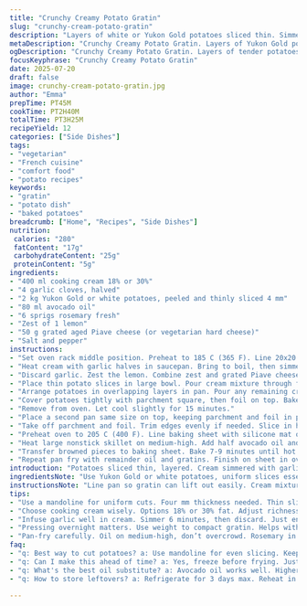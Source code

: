 ```yaml
---
title: "Crunchy Creamy Potato Gratin"
slug: "crunchy-cream-potato-gratin"
description: "Layers of white or Yukon Gold potatoes sliced thin. Simmered in garlic-infused cooking cream, then baked slowly until tender. Pressed overnight to firm up. Cut into pieces. Pan-fried with rosemary-infused olive oil for crisp edges. Oven finish for heat inside. Twelve servings. No nuts, eggs, or gluten. Balanced cream fat adjusted. Flavor brightened with lemon zest and parmesan substitute. Oil swapped to avocado for nuance. Simple seasoning with salt, pepper, fresh herbs. Time shifted slightly to deepen cooking and pressing phases."
metaDescription: "Crunchy Creamy Potato Gratin. Layers of Yukon Gold potatoes. Infused cream and herbs. Crispy edges. Perfect vegetarian dish."
ogDescription: "Crunchy Creamy Potato Gratin. Layers of tender potatoes. Infused with garlic and lemon. Richness balanced for creamy texture."
focusKeyphrase: "Crunchy Creamy Potato Gratin"
date: 2025-07-20
draft: false
image: crunchy-cream-potato-gratin.jpg
author: "Emma"
prepTime: PT45M
cookTime: PT2H40M
totalTime: PT3H25M
recipeYield: 12
categories: ["Side Dishes"]
tags:
- "vegetarian"
- "French cuisine"
- "comfort food"
- "potato recipes"
keywords:
- "gratin"
- "potato dish"
- "baked potatoes"
breadcrumb: ["Home", "Recipes", "Side Dishes"]
nutrition: 
 calories: "280"
 fatContent: "17g"
 carbohydrateContent: "25g"
 proteinContent: "5g"
ingredients:
- "400 ml cooking cream 18% or 30%"
- "4 garlic cloves, halved"
- "2 kg Yukon Gold or white potatoes, peeled and thinly sliced 4 mm"
- "80 ml avocado oil"
- "6 sprigs rosemary fresh"
- "Zest of 1 lemon"
- "50 g grated aged Piave cheese (or vegetarian hard cheese)"
- "Salt and pepper"
instructions:
- "Set oven rack middle position. Preheat to 185 C (365 F). Line 20x20 cm square pan with parchment, allowing excess to hang over opposite sides."
- "Heat cream with garlic halves in saucepan. Bring to boil, then simmer 6 minutes on low. Add salt and pepper."
- "Discard garlic. Zest the lemon. Combine zest and grated Piave cheese into cream, stir well."
- "Place thin potato slices in large bowl. Pour cream mixture through fine sieve over potatoes. Mix gently to coat evenly."
- "Arrange potatoes in overlapping layers in pan. Pour any remaining cream on top."
- "Cover potatoes tightly with parchment square, then foil on top. Bake 1 hour 35 minutes until tender throughout."
- "Remove from oven. Let cool slightly for 15 minutes."
- "Place a second pan same size on top, keeping parchment and foil in place. Add a heavy weight (canned goods). Refrigerate 7-9 hours or overnight to compact."
- "Take off parchment and foil. Trim edges evenly if needed. Slice in half, then each half into six rectangles. Freeze here if needed."
- "Preheat oven to 205 C (400 F). Line baking sheet with silicone mat or parchment."
- "Heat large nonstick skillet on medium-high. Add half avocado oil and rosemary sprigs. Brown six gratin pieces in oil on all sides, turning carefully."
- "Transfer browned pieces to baking sheet. Bake 7-9 minutes until hot inside and crispy all over."
- "Repeat pan fry with remainder oil and gratins. Finish on sheet in oven same way."
introduction: "Potatoes sliced thin, layered. Cream simmered with garlic, lemon zest mixed in — a twist on old creamy gratin. Slowly baked. Then pressed, packed down tight overnight. Turns creamy inside, firm to cut. Quick pan-fry in fragrant olive oil swapped for avocado oil here, rosemary sprigs in hot oil to perfume, crispy all around. Oven roast finish to heat through. Cuts into rectangles, easy size to handle. Can freeze before frying. No nuts, no gluten, no eggs. Timer nudged, cream fat tweaked to 18 or 30 percent. Parmesan replaced to keep vegetarian vibe. Lemon zest adds a bitter brightness, sharp edge. Rustic. Bit of crunch, creamy middle. Makes 12 portions."
ingredientsNote: "Use Yukon Gold or white potatoes, uniform slices essential — mandoline at 4 mm. Thin enough to soften but keep shape. Crema cooking cream, chose between 18% or 30% fat; adjusts richness and bake time slightly. Garlic infuses cream, discarded after simmer. Lemon zest with grated Piave cheese amplifies aroma, replacing traditional parmesan. Avocado oil used instead of olive, milder flavor and higher smoke point, complements rosemary well. Fresh rosemary branches essential for oil fragrance while searing. Salt and freshly ground pepper only seasoning, keep taste clean, let ingredients shine."
instructionsNote: "Line pan so gratin can lift out easily. Cream mixture strained to keep garlic bits from cluttering texture. Careful layering to avoid gaps. Cover tightly with parchment and foil to trap steam. Longer bake time by 5 minutes to fully tenderize with thicker potatoes. Cool slightly before pressing to avoid moisture pooling. Weighing down overnight firms gratin for clean cuts, prevents crumbling during frying. Trim edges for neat rectangle pieces. Fry in batches to avoid overcrowding pan, rosemary sprigs in oil infuse flavor while crisping sides. Finish baking on sheet to ensure consistent heat, cheese melts slightly, edges crisp further. Cooling and pressing are keys to texture contrast."
tips:
- "Use a mandoline for uniform cuts. Four mm thickness needed. Thin slices crucial. Allows quick cooking. Helps layering hold. Prevent gaps in pan."
- "Choose cooking cream wisely. Options 18% or 30% fat. Adjust richness accordingly. Higher fat = richer flavor. But can alter bake time slightly."
- "Infuse garlic well in cream. Simmer 6 minutes, then discard. Just enough flavor, not too strong. Brighten with lemon zest for a kick."
- "Pressing overnight matters. Use weight to compact gratin. Helps with cutting later. Cool for a bit before pressing to prevent moisture."
- "Pan-fry carefully. Oil on medium-high, don’t overcrowd. Rosemary in oil enhances flavors. Important for crisping sides while maintaining softness inside."
faq:
- "q: Best way to cut potatoes? a: Use mandoline for even slicing. Keeps layers uniform. Thinness helps cook evenly. 4 mm ideally."
- "q: Can I make this ahead of time? a: Yes, freeze before frying. Just thaw and fry when ready. No loss of quality."
- "q: What's the best oil substitute? a: Avocado oil works well. Higher smoke point. Milder flavor than olive oil, complements rosemary."
- "q: How to store leftovers? a: Refrigerate for 3 days max. Reheat in oven to retain crispiness. Microwaving makes them soggy."

---
```

